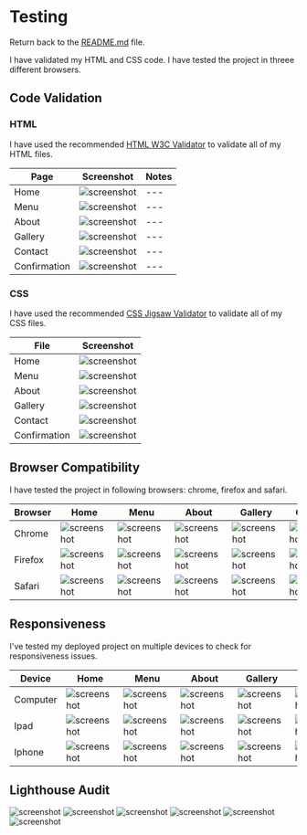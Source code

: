# Testing

Return back to the [README.md](README.md) file.

I have validated my HTML and CSS code.
I have tested the project in threee different browsers.
 

## Code Validation

### HTML

I have used the recommended [HTML W3C Validator](https://validator.w3.org) to validate all of my HTML files.

| Page | Screenshot | Notes |
| --- | --- | --- |
| Home | ![screenshot](documentation/html-validator-index.png) | --- |
| Menu | ![screenshot](documentation/html-validator-menu.png) | --- |
| About | ![screenshot](documentation/html-validator-about.png) | --- |
| Gallery | ![screenshot](documentation/html-validator-gallery.png) | --- |
| Contact | ![screenshot](documentation/html-validator-contact.png) | --- |
| Confirmation | ![screenshot](documentation/html-validator-confirmation.png) | --- |


### CSS

I have used the recommended [CSS Jigsaw Validator](https://jigsaw.w3.org/css-validator) to validate all of my CSS files.

| File | Screenshot |
| --- | --- |
| Home | ![screenshot](documentation/css-validation-index.png) |
| Menu | ![screenshot](documentation/css-validation-menu.png) |
| About | ![screenshot](documentation/css-validation-about.png) |
| Gallery | ![screenshot](documentation/css-validation-gallery.png) |
| Contact | ![screenshot](documentation/css-validation-contact.png) |
| Confirmation | ![screenshot](documentation/css-validation-confirmation.png) |


## Browser Compatibility

I have tested the project in following browsers: chrome, firefox and safari.

| Browser | Home | Menu |  About |  Gallery | Contact | Confirmation |
| --- | --- | --- | --- | --- | --- |--- |
| Chrome | ![screenshot](documentation/chrome-index.png) | ![screenshot](documentation/chrome-menu.png) | ![screenshot](documentation/chrome-about.png) | ![screenshot](documentation/chrome-gallery.png) | ![screenshot](documentation/chrome-contact.png) | ![screenshot](documentation/chrome-confirmation.png) |
| Firefox | ![screenshot](documentation/firefox-index.png) | ![screenshot](documentation/firefox-menu.png) | ![screenshot](documentation/firefox-about.png) | ![screenshot](documentation/firefox-gallery.png) | ![screenshot](documentation/firefox-contact.png) | ![screenshot](documentation/firefox-confirmation.png) |
| Safari | ![screenshot](documentation/safari-index.png) | ![screenshot](documentation/safari-menu.png) | ![screenshot](documentation/safari-about.png) | ![screenshot](documentation/safari-gallery.png) | ![screenshot](documentation/safari-contact.png) | ![screenshot](documentation/safari-confirmation.png) |


## Responsiveness

I've tested my deployed project on multiple devices to check for responsiveness issues.

| Device | Home | Menu |  About |  Gallery | Contact | Confirmation |
| --- | --- | --- | --- | --- | --- | --- |
| Computer | ![screenshot](documentation/chrome-index.png) | ![screenshot](documentation/chrome-menu.png) | ![screenshot](documentation/chrome-about.png) | ![screenshot](documentation/chrome-gallery.png) | ![screenshot](documentation/chrome-contact.png) | ![screenshot](documentation/chrome-confirmation.png) |
| Ipad | ![screenshot](documentation/ipad-index.png) | ![screenshot](documentation/ipad-about.png) | ![screenshot](documentation/ipad-menu.png) | ![screenshot](documentation/ipad-gallery.png) | ![screenshot](documentation/ipad-contact.png) | ![screenshot](documentation/ipad-confirmation.png) |
| Iphone | ![screenshot](documentation/iphone-index.png) | ![screenshot](documentation/iphone-menu.png) | ![screenshot](documentation/iphone-about.png) | ![screenshot](documentation/iphone-gallery.png) | ![screenshot](documentation/iphone-contact.png) | ![screenshot](documentation/iphone-confirmation.png) |


## Lighthouse Audit

![screenshot](documentation/lighthouse-index.png)
![screenshot](documentation/lighthouse-menu.png)
![screenshot](documentation/lighthouse-about.png)
![screenshot](documentation/lighthouse-gallery.png)
![screenshot](documentation/lighthouse-contact.png)
![screenshot](documentation/lighthouse-confirmation.png)
